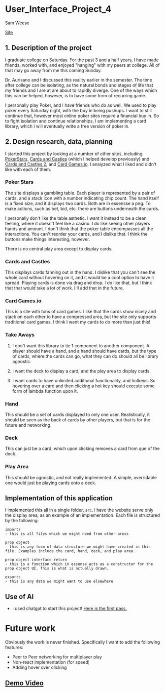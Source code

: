 # User_Interface_Project_4
Sam Weese


[Site](https://www.samuelweese.com/Cards-UI-Project4/)

## 1. Description of the project
I graduate college on Saturday. For the past 3 and a half years, I have made friends, worked with, and enjoyed "hanging" with my peers at college. All of that may go away from me this coming Sunday. 


Dr. Aurisano and I discussed this reality earlier in the semester. The time after college can be isolating, as the natural bonds and stages of life that my friends and I are at are about to rapidly diverge. One of the ways which this can be helped, however, is to have some form of recurring game.


I personally play Poker, and I have friends who do as well. We used to play poker every Saturday night, with the buy in being pushups. I want to still continue that, however most online poker sites require a financial buy in. So to fight isolation and continue relationships, I am implementing a card library, which I will eventually write a free version of poker in. 

## 2. Design research, data, planning

I started this project by looking at a number of other sites, including [PokerStars](https://www.pokerstars.bet/?&no_redirect=1), [Cards and Castles](https://store.steampowered.com/app/360730/Cards_and_Castles/) (which I helped develop previously) and [Cards and Castles 2](https://play.google.com/store/apps/details?id=com.cardsandcastles2.game&hl=en_US), and [Card Games.io](https://cardgames.io/). I analyzed what I liked and didn't like with each of them.

### Poker Stars

The site displays a gambling table. Each player is represented by a pair of cards, and a stack icon with a number indicating chip count. The hand itself is a fixed size, and it displays two cards. Both are in essensse a png. To make actions, such as bet, bid, etc. there are buttons underneath the cards.


I personally don't like the table asthetic. I want it instead to be a clean feeling, where it doesn't feel like a casino. I do like seeing other players hands and amount. I don't think that the poker table encompasses all the interactions. You can't reorder your cards, and I dislike that. I think the buttons make things interesting, however. 


There is no central play area except to display cards.


### Cards and Castles

This displays cards fanning out in the hand. I dislike that you can't see the whole card without hovering on it, and it would be a cool option to have it spread. Playing cards is done via drag and drop. I do like that, but I think that that would take a lot of work. I'll add that in the future.

### Card Games.io

This is a site with tons of card games. I like that the cards show nicely and stack on each other to have a compressed area, but the site only supports traditional card games. I think I want my cards to do more than just this!

### Take Aways

1. I don't want this library to tie 1 component to another component. A player should have a hand, and a hand should have cards, but the type of cards, where the cards can go, what they can do should all be library agnostic.

2. I want the deck to display a card, and the play area to display cards.

3. I want cards to have unlimited additional functionality, and hotkeys. So hovering over a card and then clicking a hot key should execute some form of lambda function upon it.

### Hand

This should be a set of cards displayed to only one user. Realistically, it should be seen as the back of cards by other players, but that is for the future and networking.

### Deck

This can just be a card, which upon clicking removes a card from que of the deck.

### Play Area

This should be agnostic, and not really implemented. A simple, overridable one would just be playing cards onto a deck.

## Implementation of this application 

I implemented this all in a single folder, `src`. I have the website serve only the display area, as an example of an implementation. Each file is structured by the following:

```
imports
- this is all files which we might need from other areas

prop object
- this is any form of data structure we might have created in this file. Examples include the card, hand, deck, and play area.

prop object interface return
- this is a function which in essense acts as a constructor for the prop object UI. This is what is actually drawn.

exports
- this is any data we might want to use elsewhere
```

## Use of AI
- I used chatgpt to start this project! [Here is the first pass.](https://chatgpt.com/c/6753d097-a5d8-800f-a139-a3a677589a56)

# Future work

Obviously the work is never finished. Specifically I want to add the following features:
- Peer to Peer networking for multiplayer play
- Non-react implementation (for speed)
- Adding hover over clicking
  
## [Demo Video](https://uc.mediaspace.kaltura.com/media/1_dppu1sc6)
